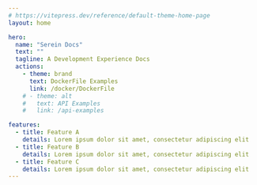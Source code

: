 ```yaml
---
# https://vitepress.dev/reference/default-theme-home-page
layout: home

hero:
  name: "Serein Docs"
  text: ""
  tagline: A Development Experience Docs
  actions:
    - theme: brand
      text: DockerFile Examples
      link: /docker/DockerFile
    # - theme: alt
    #   text: API Examples
    #   link: /api-examples

features:
  - title: Feature A
    details: Lorem ipsum dolor sit amet, consectetur adipiscing elit
  - title: Feature B
    details: Lorem ipsum dolor sit amet, consectetur adipiscing elit
  - title: Feature C
    details: Lorem ipsum dolor sit amet, consectetur adipiscing elit
---
```


